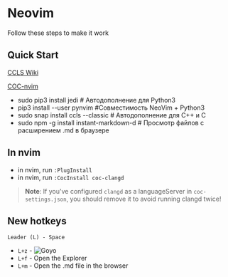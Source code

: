 # Neovim
Follow these steps to make it work

## Quick Start
 [CCLS Wiki](https://github.com/MaskRay/ccls/wiki)
 
 [COC-nvim](https://github.com/neoclide/coc.nvim)
* sudo pip3 install jedi # Автодополнение для Python3
* pip3 install --user pynvim #Совместимость NeoVim + Python3
* sudo snap install ccls --classic # Автодополнение для C++ и C
* sudo npm -g install instant-markdown-d # Просмотр файлов с расширением .md в браузере

## In nvim
* in nvim, run `:PlugInstall`
* in nvim, run `:CocInstall coc-clangd`
> **Note**: If you've configured `clangd` as a languageServer in `coc-settings.json`, you should remove it to avoid running clangd twice!

## New hotkeys
`Leader (L) - Space`
- `L+z` - ![Goyo](https://github.com/junegunn/goyo.vim)
- `L+f` - Open the Explorer
- `L+m` - Open the .md file in the browser
